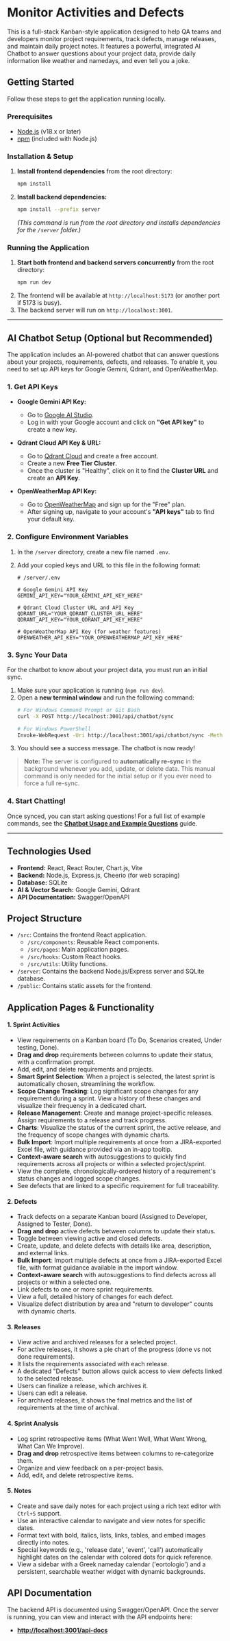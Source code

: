 # Monitor Activities and Defects

This is a full-stack Kanban-style application designed to help QA teams and developers monitor project requirements, track defects, manage releases, and maintain daily project notes. It features a powerful, integrated AI Chatbot to answer questions about your project data, provide daily information like weather and namedays, and even tell you a joke.

## Getting Started

Follow these steps to get the application running locally.

### Prerequisites

-   [Node.js](https://nodejs.org/) (v18.x or later)
-   [npm](https://www.npmjs.com/) (included with Node.js)

### Installation & Setup

1.  **Install frontend dependencies** from the root directory:
    ```bash
    npm install
    ```

2.  **Install backend dependencies:**
    ```bash
    npm install --prefix server
    ```
    *(This command is run from the root directory and installs dependencies for the `/server` folder.)*

### Running the Application

1.  **Start both frontend and backend servers concurrently** from the root directory:
    ```bash
    npm run dev
    ```
2.  The frontend will be available at `http://localhost:5173` (or another port if 5173 is busy).
3.  The backend server will run on `http://localhost:3001`.

---

## AI Chatbot Setup (Optional but Recommended)

The application includes an AI-powered chatbot that can answer questions about your projects, requirements, defects, and releases. To enable it, you need to set up API keys for Google Gemini, Qdrant, and OpenWeatherMap.

### 1. Get API Keys

-   **Google Gemini API Key:**
    -   Go to [Google AI Studio](https://aistudio.google.com/).
    -   Log in with your Google account and click on **"Get API key"** to create a new key.

-   **Qdrant Cloud API Key & URL:**
    -   Go to [Qdrant Cloud](https://cloud.qdrant.io/) and create a free account.
    -   Create a new **Free Tier Cluster**.
    -   Once the cluster is "Healthy", click on it to find the **Cluster URL** and create an **API Key**.

-   **OpenWeatherMap API Key:**
    -   Go to [OpenWeatherMap](https://openweathermap.org/price) and sign up for the "Free" plan.
    -   After signing up, navigate to your account's **"API keys"** tab to find your default key.

### 2. Configure Environment Variables

1.  In the `/server` directory, create a new file named `.env`.
2.  Add your copied keys and URL to this file in the following format:

    ```env
    # /server/.env

    # Google Gemini API Key
    GEMINI_API_KEY="YOUR_GEMINI_API_KEY_HERE"

    # Qdrant Cloud Cluster URL and API Key
    QDRANT_URL="YOUR_QDRANT_CLUSTER_URL_HERE"
    QDRANT_API_KEY="YOUR_QDRANT_API_KEY_HERE"

    # OpenWeatherMap API Key (for weather features)
    OPENWEATHER_API_KEY="YOUR_OPENWEATHERMAP_API_KEY_HERE"
    ```

### 3. Sync Your Data

For the chatbot to know about your project data, you must run an initial sync.

1.  Make sure your application is running (`npm run dev`).
2.  Open a **new terminal window** and run the following command:
    ```bash
    # For Windows Command Prompt or Git Bash
    curl -X POST http://localhost:3001/api/chatbot/sync

    # For Windows PowerShell
    Invoke-WebRequest -Uri http://localhost:3001/api/chatbot/sync -Method POST
    ```
3.  You should see a success message. The chatbot is now ready!

> **Note:** The server is configured to **automatically re-sync** in the background whenever you add, update, or delete data. This manual command is only needed for the initial setup or if you ever need to force a full re-sync.

### 4. Start Chatting!

Once synced, you can start asking questions! For a full list of example commands, see the **[Chatbot Usage and Example Questions](./CHATBOT_EXAMPLES.md)** guide.

---

## Technologies Used

-   **Frontend:** React, React Router, Chart.js, Vite
-   **Backend:** Node.js, Express.js, Cheerio (for web scraping)
-   **Database:** SQLite
-   **AI & Vector Search:** Google Gemini, Qdrant
-   **API Documentation:** Swagger/OpenAPI

## Project Structure

-   `/src`: Contains the frontend React application.
    -   `/src/components`: Reusable React components.
    -   `/src/pages`: Main application pages.
    -   `/src/hooks`: Custom React hooks.
    -   `/src/utils`: Utility functions.
-   `/server`: Contains the backend Node.js/Express server and SQLite database.
-   `/public`: Contains static assets for the frontend.

## Application Pages & Functionality

#### 1. Sprint Activities
-   View requirements on a Kanban board (To Do, Scenarios created, Under testing, Done).
-   **Drag and drop** requirements between columns to update their status, with a confirmation prompt.
-   Add, edit, and delete requirements and projects.
-   **Smart Sprint Selection**: When a project is selected, the latest sprint is automatically chosen, streamlining the workflow.
-   **Scope Change Tracking**: Log significant scope changes for any requirement during a sprint. View a history of these changes and visualize their frequency in a dedicated chart.
-   **Release Management**: Create and manage project-specific releases. Assign requirements to a release and track progress.
-   **Charts**: Visualize the status of the current sprint, the active release, and the frequency of scope changes with dynamic charts.
-   **Bulk Import**: Import multiple requirements at once from a JIRA-exported Excel file, with guidance provided via an in-app tooltip.
-   **Context-aware search** with autosuggestions to quickly find requirements across all projects or within a selected project/sprint.
-   View the complete, chronologically-ordered history of a requirement's status changes and logged scope changes.
-   See defects that are linked to a specific requirement for full traceability.

#### 2. Defects
-   Track defects on a separate Kanban board (Assigned to Developer, Assigned to Tester, Done).
-   **Drag and drop** active defects between columns to update their status.
-   Toggle between viewing active and closed defects.
-   Create, update, and delete defects with details like area, description, and external links.
-   **Bulk Import**: Import multiple defects at once from a JIRA-exported Excel file, with format guidance available in the import window.
-   **Context-aware search** with autosuggestions to find defects across all projects or within a selected one.
-   Link defects to one or more sprint requirements.
-   View a full, detailed history of changes for each defect.
-   Visualize defect distribution by area and "return to developer" counts with dynamic charts.

#### 3. Releases
-   View active and archived releases for a selected project.
-   For active releases, it shows a pie chart of the progress (done vs not done requirements).
-   It lists the requirements associated with each release.
-   A dedicated "Defects" button allows quick access to view defects linked to the selected release.
-   Users can finalize a release, which archives it.
-   Users can edit a release.
-   For archived releases, it shows the final metrics and the list of requirements at the time of archival.

#### 4. Sprint Analysis
-   Log sprint retrospective items (What Went Well, What Went Wrong, What Can We Improve).
-   **Drag and drop** retrospective items between columns to re-categorize them.
-   Organize and view feedback on a per-project basis.
-   Add, edit, and delete retrospective items.

#### 5. Notes
-   Create and save daily notes for each project using a rich text editor with `Ctrl+S` support.
-   Use an interactive calendar to navigate and view notes for specific dates.
-   Format text with bold, italics, lists, links, tables, and embed images directly into notes.
-   Special keywords (e.g., 'release date', 'event', 'call') automatically highlight dates on the calendar with colored dots for quick reference.
-   View a sidebar with a Greek nameday calendar ('eortologio') and a persistent, searchable weather widget with dynamic backgrounds.

## API Documentation

The backend API is documented using Swagger/OpenAPI. Once the server is running, you can view and interact with the API endpoints here:

-   **[http://localhost:3001/api-docs](http://localhost:3001/api-docs)**